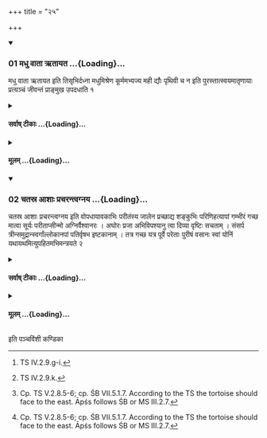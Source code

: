 +++
title = "२५"

+++

<div class="js_include" includetitle="true" newlevelforh1="3" unfilled url="/vedAH_yajuH/taittirIyam/sUtram/ApastambaH/shrautam/vishvAsa-prastutiH/16/25/01_madhu_vAtA_RtAyata.md">
<details open><summary><h3>01 मधु वाता ऋतायत ...{Loading}...</h3></summary>

मधु वाता ऋतायत इति तिसृभिर्दध्ना मधुमिश्रेण कूर्ममभ्यज्य मही द्यौः पृथिवी च न इति पुरस्तात्स्वयमातृणायाः प्रत्यञ्चं जीवन्तं प्राङ्मुख उपदधाति १
</details>
</div>
<div class="js_include collapsed" newlevelforh1="4" title="सर्वाष् टीकाः" unfilled url="/vedAH_yajuH/taittirIyam/sUtram/ApastambaH/shrautam/sarvASh_TIkAH/16/25/01_madhu_vAtA_RtAyata.md">
<details><summary><h4>सर्वाष् टीकाः ...{Loading}...</h4></summary>
<details><summary>थिते</summary>

1. With three verses beginning with madhu vātā r̥tāyate[^1] having anointed a tortoise by means curds mixed with honey with mahī dyauḥ pr̥thivī ca naḥ[^2], (the Adhvaryu facing the east) places it, the living one, with its face to the west, to the east of the naturally perforated (stone).[^3]   

[^1]: TS IV.2.9.g-i.  

[^2]: TS IV.2.9.k.  

[^3]: Cp. TS V.2.8.5-6; cp. ŚB VII.5.1.7. According to the TS the tortoise should face to the east. Āpśs follows ŚB or MS III.2.7. 
</details>
</details>
</div>
<div class="js_include collapsed" newlevelforh1="4" title="मूलम्" unfilled url="/vedAH_yajuH/taittirIyam/sUtram/ApastambaH/shrautam/mUlam/16/25/01_madhu_vAtA_RtAyata.md">
<details><summary><h4>मूलम् ...{Loading}...</h4></summary>

मधु वाता ऋतायत इति तिसृभिर्दध्ना मधुमिश्रेण कूर्ममभ्यज्य मही द्यौः पृथिवी च न इति पुरस्तात्स्वयमातृणायाः प्रत्यञ्चं जीवन्तं प्राङ्मुख उपदधाति १
</details>
</div>
<div class="js_include" includetitle="true" newlevelforh1="3" unfilled url="/vedAH_yajuH/taittirIyam/sUtram/ApastambaH/shrautam/vishvAsa-prastutiH/16/25/02_chatasra_AshAH_pracharantvagnaya.md">
<details open><summary><h3>02 चतस्र आशाः प्रचरन्त्वग्नय ...{Loading}...</h3></summary>

चतस्र आशाः प्रचरन्त्वग्नय इति वोपधायावकाभिः परीतंस्य जालेन प्रच्छाद्य शङ्कुभिः परिणिहत्यापां गम्भीरं गच्छ मात्वा सूर्यः परीताप्सीन्मो अग्निर्वैश्वानरः । अघोरः प्रजा अभिविपश्यानु त्वा दिव्या वृष्टिः सचताम् । संसर्प त्रीन्समुद्रान्स्वर्गांल्लोकानपां पतिर्वृषभ इष्टकानाम् । तत्र गच्छ यत्र पूर्वे परेताः पुरीषं वसानः स्वां योनिं यथायथमित्युपहितमभिमन्त्रयते २
</details>
</div>
<div class="js_include collapsed" newlevelforh1="4" title="सर्वाष् टीकाः" unfilled url="/vedAH_yajuH/taittirIyam/sUtram/ApastambaH/shrautam/sarvASh_TIkAH/16/25/02_chatasra_AshAH_pracharantvagnaya.md">
<details><summary><h4>सर्वाष् टीकाः ...{Loading}...</h4></summary>
<details><summary>थिते</summary>

2. Or having placed it with catasra āśāḥ pracarantvagnaye, having (then) covered it which is surrounded by the Avakā-plants by means of a net, having (then) fixed it by means of nails, he addresses the placed down (tortoise) with apāṀ gambhīraṁ gaccha....[^3]  

[^1]: TS V.7.8.b.  

[^2]: Cp. ŚB VII.5.1.11.  

[^3]: KS XXXIX.3; VS XIII.30-31.  
</details>
</details>
</div>
<div class="js_include collapsed" newlevelforh1="4" title="मूलम्" unfilled url="/vedAH_yajuH/taittirIyam/sUtram/ApastambaH/shrautam/mUlam/16/25/02_chatasra_AshAH_pracharantvagnaya.md">
<details><summary><h4>मूलम् ...{Loading}...</h4></summary>

चतस्र आशाः प्रचरन्त्वग्नय इति वोपधायावकाभिः परीतंस्य जालेन प्रच्छाद्य शङ्कुभिः परिणिहत्यापां गम्भीरं गच्छ मात्वा सूर्यः परीताप्सीन्मो अग्निर्वैश्वानरः । अघोरः प्रजा अभिविपश्यानु त्वा दिव्या वृष्टिः सचताम् । संसर्प त्रीन्समुद्रान्स्वर्गांल्लोकानपां पतिर्वृषभ इष्टकानाम् । तत्र गच्छ यत्र पूर्वे परेताः पुरीषं वसानः स्वां योनिं यथायथमित्युपहितमभिमन्त्रयते २
</details>
</div>

  
इति पञ्चविंशी कण्डिका 
